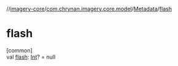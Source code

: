 //[imagery-core](../../../index.md)/[com.chrynan.imagery.core.model](../index.md)/[Metadata](index.md)/[flash](flash.md)

# flash

[common]\
val [flash](flash.md): [Int](https://kotlinlang.org/api/latest/jvm/stdlib/kotlin/-int/index.html)? = null

